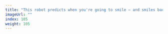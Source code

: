 ```yaml
---
title: "This robot predicts when you're going to smile – and smiles back"
imageUrl: ""
index: 105
weight: 105
---
```

